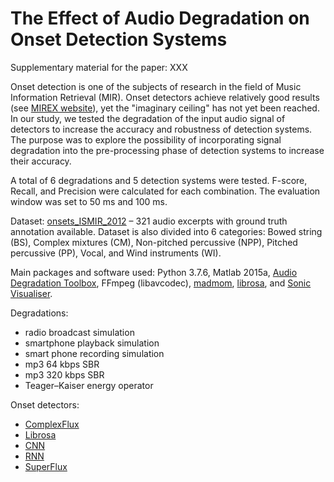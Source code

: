 # The Effect of Audio Degradation on Onset Detection Systems
Supplementary material for the paper:
  XXX
  
Onset detection is one of the subjects of research in the field of Music Information Retrieval (MIR). Onset detectors achieve relatively good results (see [MIREX website](https://nema.lis.illinois.edu/nema_out/mirex2018/results/aod/)), yet the "imaginary ceiling" has not yet been reached. In our study, we tested the degradation of the input audio signal of detectors to increase the accuracy and robustness of detection systems. The purpose was to explore the possibility of incorporating signal degradation into the pre-processing phase of detection systems to increase their accuracy.

A total of 6 degradations and 5 detection systems were tested. F-score, Recall, and Precision were calculated for each combination. The evaluation window was set to 50 ms and 100 ms.

Dataset: [onsets_ISMIR_2012](https://github.com/CPJKU/onset_db) – 321 audio excerpts with ground truth annotation available. Dataset is also divided into 6 categories: Bowed string (BS), Complex mixtures (CM), Non-pitched percussive (NPP), Pitched percussive (PP), Vocal, and Wind instruments (WI).

Main packages and software used: Python 3.7.6, Matlab 2015a, [Audio Degradation Toolbox](https://code.soundsoftware.ac.uk/projects/audio-degradation-toolbox), FFmpeg (libavcodec), [madmom](https://pypi.org/project/madmom/), [librosa](https://librosa.org/doc/latest/index.html), and [Sonic Visualiser](https://www.sonicvisualiser.org/).

Degradations:
  *	radio broadcast simulation
  *	smartphone playback simulation
  *	smart phone recording simulation
  *	mp3 64 kbps SBR
  *	mp3 320 kbps SBR
  *	Teager–Kaiser energy operator

Onset detectors:
  * [ComplexFlux](https://github.com/CPJKU/madmom/blob/master/bin/ComplexFlux)
  * [Librosa](https://librosa.org/doc/main/onset.html)
  *	[CNN](https://madmom.readthedocs.io/en/latest/modules/features/onsets.html)
  *	[RNN](https://madmom.readthedocs.io/en/latest/modules/features/onsets.html)
  *	[SuperFlux](https://github.com/CPJKU/madmom/blob/master/bin/SuperFluxNN)
